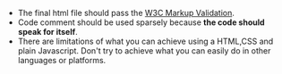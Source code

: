  * The final html file should pass the [W3C Markup Validation](https://validator.w3.org/).
 * Code comment should be used sparsely because **the code should speak for itself**.
 * There are limitations of what you can achieve using a HTML,CSS and plain Javascript. Don't try to achieve what you can easily do in other languages or platforms.
 